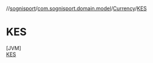 //[sognisport](../../../../index.md)/[com.sognisport.domain.model](../../index.md)/[Currency](../index.md)/[KES](index.md)

# KES

[JVM]\
[KES](index.md)

